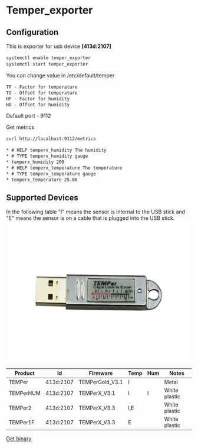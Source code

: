 # Temper_exporter

## Configuration

This is exporter for usb device **[413d:2107]**

```bash
systemctl enable temper_exporter
systemctl start temper_exporter
```

You can change value in /etc/default/temper

```plane
TF - Factor for temperature 
TO - Offset for temperature
HF - Factor for humidity
HO - Offset for humidity
```

Default port - 9112

Get metrics

```bash
curl http://localhost:9112/metrics
```

```plane
* # HELP temperx_humidity The humidity
* # TYPE temperx_humidity gauge
* temperx_humidity 200
* # HELP temperx_temperature The temperature
* # TYPE temperx_temperature gauge
* temperx_temperature 25.00
```

## Supported Devices

In the following table "I" means the sensor is internal to the USB stick and "E" means the sensor is on a cable that is plugged into the USB stick.
![temper](./img/temper.jpeg)  

|  Product  |    Id     |    Firmware     | Temp | Hum |     Notes     |
| --------- | --------- | --------------- | ---- | --- | ------------- |
| TEMPer    | 413d:2107 | TEMPerGold_V3.1 | I    |     | Metal         |
| TEMPerHUM | 413d:2107 | TEMPerX_V3.1    | I    | I   | White plastic |
| TEMPer2   | 413d:2107 | TEMPerX_V3.3    | I,E  |     | White plastic |
| TEMPer1F  | 413d:2107 | TEMPerX_V3.3    | E    |     | White plastic |

[Get binary](https://www.google.com)
